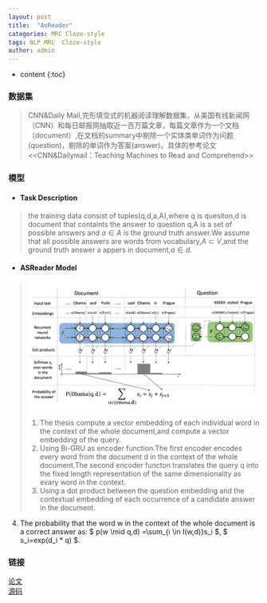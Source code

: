 ```yaml
---
layout: post
title:  "AsReader"
categories: MRC Cloze-style
tags: NLP MRC  Cloze-style
author: admin
---
```


* content
{:toc}
### 数据集
> CNN&Daily Mail,完形填空式的机器阅读理解数据集，从美国有线新闻网（CNN）和每日邮报网抽取近一百万篇文章，每篇文章作为一个文档（document）,在文档的summary中剔除一个实体类单词作为问题(question)，剔除的单词作为答案(answer)。具体的参考论文<<CNN&Dailymail：Teaching Machines to Read and Comprehend>>  

### 模型
* #### Task Description

> the training data consist of tuples(q,d,a,A),where q is quesiton,d is document that containts the answer to question q,A is a set of possible answers and $a \in A$ is the ground truth answer.We assume that all possible answers are words from vocabulary,$A \subset V$,and the ground truth answer a appers in document,$a \in d$.  

* #### ASReader Model
> ![AsReader Model Structure](../img/asreader.png "AsReader Model Structure")  
> 1. The thesis compute a vector embedding of each individual word in the context of the whole document,and compute a vector embedding of the query.  
> 2. Using Bi-GRU as encoder function.The first encoder encodes every word from the document d in the context of the whole document.The second encoder functon  translates the query q into the fixed length representation of the same dimensionality as evary word in the context.  
> 3. Using a dot product between the question embedding and the contextual embedding of each occurrence of a candidate answer in the document.  

4. The probability that the word w in the context of the whole document is a correct answer as: $ p(w \mid q,d) =\sum_{i \in I(w,d)}s_i $, $ s_i=exp(d_i * q) $. 

### 链接
[论文](https://www.aclweb.org/anthology/P16-1086.pdf)  
[源码](https://github.com/rkadlec/asreader)  